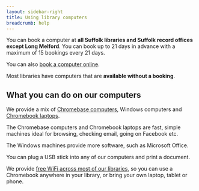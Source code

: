 ```yaml
---
layout: sidebar-right
title: Using library computers
breadcrumb: help
---
```

You can book a computer at **all Suffolk libraries and Suffolk record offices except Long Melford**. You can book up to 21 days in advance with a maximum of 15 bookings every 21 days.

You can also [book a computer online](http://netloan.suffolklibraries.co.uk).

Most libraries have computers that are **available without a booking**.

## What you can do on our computers

We provide a mix of [Chromebase computers](http://www.lg.com/uk/chromebase), Windows computers and [Chromebook laptops](http://www.google.co.uk/chrome/devices/).

The Chromebase computers and Chromebook laptops are fast, simple machines ideal for browsing, checking email, going on Facebook etc.

The Windows machines provide more software, such as Microsoft Office.

You can plug a USB stick into any of our computers and print a document.

We provide [free WiFi across most of our libraries](http://suffolklibraries.co.uk/help/using-wifi-in-libraries/ "Using wifi in libraries"), so you can use a Chromebook anywhere in your library, or bring your own laptop, tablet or phone.

&nbsp;
